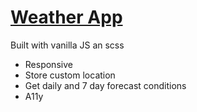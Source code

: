# [ Weather App]([weather-app-client-sigma.vercel.app](https://weather-app-client-sigma.vercel.app/))
Built with vanilla JS an scss
- Responsive
- Store custom location
- Get daily and 7 day forecast conditions
- A11y

